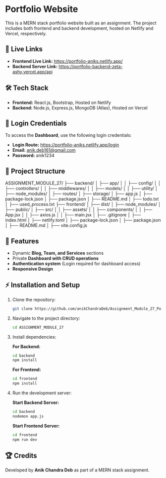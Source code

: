 # Portfolio Website

This is a MERN stack portfolio website built as an assignment. The project includes both frontend and backend development, hosted on Netlify and Vercel, respectively.

## 🚀 Live Links

- **Frontend Live Link:** https://portfolio-aniks.netlify.app/
- **Backend Server Link:** https://portfolio-backend-zeta-ashy.vercel.app/api

## 🛠 Tech Stack

- **Frontend:** React.js, Bootstrap, Hosted on Netlify
- **Backend:** Node.js, Express.js, MongoDB (Atlas), Hosted on Vercel

## 🔑 Login Credentials

To access the **Dashboard**, use the following login credentials:

- **Login Route:** https://portfolio-aniks.netlify.app/login
- **Email:** anik.deb161@gmail.com
- **Password:** anik1234

## 📁 Project Structure

ASSIGNMENT_MODULE_27/
├── backend/
│   ├── app/
│   │   ├── config/
│   │   ├── controllers/
│   │   ├── middlewares/
│   │   ├── models/
│   │   ├── utility/
│   ├── node_modules/
│   ├── routes/
│   ├── storage/
│   ├── app.js
│   ├── package-lock.json
│   ├── package.json
│   ├── README.md
│   ├── todo.txt
│   ├── used_process.txt
├── frontend/
│   ├── dist/
│   ├── node_modules/
│   ├── public/
│   ├── src/
│   │   ├── assets/
│   │   ├── components/
│   │   ├── App.jsx
│   │   ├── axios.js
│   │   ├── main.jsx
│   ├── .gitignore
│   ├── index.html
│   ├── netlify.toml
│   ├── package-lock.json
│   ├── package.json
│   ├── README.md
│   ├── vite.config.js


## 📌 Features

- Dynamic **Blog, Team, and Services** sections
- Private **Dashboard with CRUD operations**
- **Authentication system** (Login required for dashboard access)
- **Responsive Design**

## ⚡ Installation and Setup

1. Clone the repository:
   ```bash
   git clone https://github.com/anikChandraDeb/Assignment_Module_27_Portfolio
   ```
2. Navigate to the project directory:
   ```bash
   cd ASSIGNMENT_MODULE_27
   ```
3. Install dependencies:

   **For Backend:**
   ```bash
   cd backend
   npm install
   ```

   **For Frontend:**
   ```bash
   cd frontend
   npm install
   ```

4. Run the development server:

   **Start Backend Server:**
   ```bash
   cd backend
   nodemon app.js
   ```

   **Start Frontend Server:**
   ```bash
   cd frontend
   npm run dev
   ```


## 🏆 Credits
Developed by **Anik Chandra Deb** as part of a MERN stack assignment.
